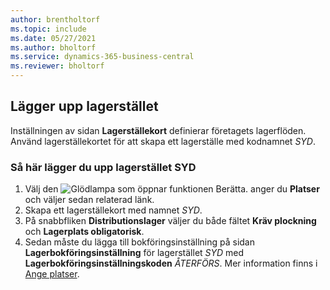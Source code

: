```yaml
---
author: brentholtorf
ms.topic: include
ms.date: 05/27/2021
ms.author: bholtorf
ms.service: dynamics-365-business-central
ms.reviewer: bholtorf
---
```

## Lägger upp lagerstället

Inställningen av sidan **Lagerställekort** definierar företagets lagerflöden. Använd lagerställekortet för att skapa ett lagerställe med kodnamnet *SYD*.

### Så här lägger du upp lagerstället SYD

1. Välj den ![Glödlampa som öppnar funktionen Berätta.](../media/ui-search/search_small.png "Berätta för mig vad du vill göra") anger du **Platser** och väljer sedan relaterad länk.  
2. Skapa ett lagerställekort med namnet *SYD*.  
3. På snabbfliken **Distributionslager** väljer du både fältet **Kräv plockning** och **Lagerplats obligatorisk**.
4. Sedan måste du lägga till bokföringsinställning på sidan **Lagerbokföringsinställning** för lagerstället *SYD* med **Lagerbokföringsinställningskoden** *ÅTERFÖRS*. Mer information finns i [Ange platser](../inventory-how-setup-locations.md).
